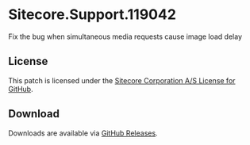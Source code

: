 # Sitecore.Support.119042
Fix the bug when simultaneous media requests cause image load delay

## License  
This patch is licensed under the [Sitecore Corporation A/S License for GitHub](https://github.com/sitecoresupport/Sitecore.Support.119042/blob/master/LICENSE).  

## Download  
Downloads are available via [GitHub Releases](https://github.com/sitecoresupport/Sitecore.Support.119042/releases).  
